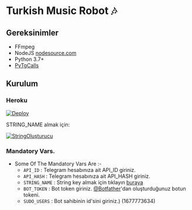 <h1 align="centre">Turkish Music Robot 🎶</h1>

## Gereksinimler

- FFmpeg
- NodeJS [nodesource.com](https://nodesource.com/)
- Python 3.7+
- [PyTgCalls](https://github.com/pytgcalls/pytgcalls)

<h2 align="centre">Kurulum</h3>

<h3 align="centre"> Heroku </h4>

[![Deploy](https://www.herokucdn.com/deploy/button.svg)](https://heroku.com/deploy)

STRING_NAME almak için:

[![StringOluşturucu](https://img.shields.io/badge/repl.it-generateString-yellowgreen)](https://repl.it/@subinps/getStringName)

### Mandatory Vars.

- Some Of The Mandatory Vars Are :-
   - `API_ID` :  Telegram hesabınıza ait API_ID giriniz.
   - `API_HASH` :  Telegram hesabınıza ait API_HASH giriniz.
   - `STRING_NAME` :  String key almak için tıklayın [buraya](https://repl.it/@subinps/getStringName)
   - `BOT_TOKEN` :  Bot token giriniz. [@Botfather](https://t.me/botfather)'dan oluşturduğunuz botun tokeni.
   - `SUDO_USERS` :  Bot sahibinin id'sini giriniz.) (1677773634) 



